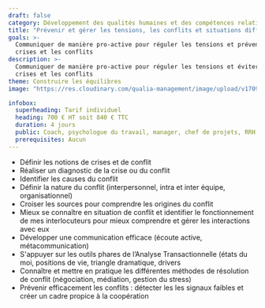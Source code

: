 ```yaml
---
draft: false
category: Développement des qualités humaines et des compétences relationnelles
title: "Prévenir et gérer les tensions, les conflits et situations difficiles"
goals: >-
  Communiquer de manière pro-active pour réguler les tensions et prévenir les
  crises et les conflits
description: >-
  Communiquer de manière pro-active pour réguler les tensions et éviter les
  crises et les conflits
theme: Construire les équilibres
image: "https://res.cloudinary.com/qualia-management/image/upload/v1709193921/flower_xtyxkp.jpg"

infobox:
  superheading: Tarif individuel
  heading: 700 € HT soit 840 € TTC
  duration: 4 jours
  public: Coach, psychologue du travail, manager, chef de projets, RRH, consultant
  prerequisites: Aucun
---
```


- Définir les notions de crises et de conflit
- Réaliser un diagnostic de la crise ou du conflit
- Identifier les causes du conflit
- Définir la nature du conflit (interpersonnel, intra et inter équipe, organisationnel)
- Croiser les sources pour comprendre les origines du conflit
- Mieux se connaître en situation de conflit et identifier le fonctionnement de mes interlocuteurs pour mieux comprendre et gérer les interactions avec eux
- Développer une communication efficace (écoute active, métacommunication)
- S'appuyer sur les outils phares de l’Analyse Transactionnelle (états du moi, positions de vie, triangle dramatique, drivers
- Connaître et mettre en pratique les différentes méthodes de résolution de conflit (négociation, médiation, gestion du stress)
- Prévenir efficacement les conflits : détecter les les signaux faibles et créer un cadre propice à la coopération
